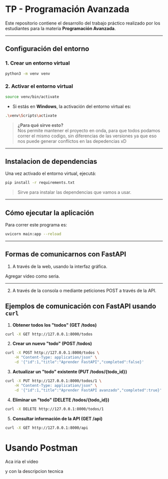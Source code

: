 # TP - Programación Avanzada

Este repositorio contiene el desarrollo del trabajo práctico realizado por los estudiantes para la materia **Programación Avanzada**.

---

## Configuración del entorno

### 1. Crear un entorno virtual

```bash
python3 -m venv venv
```

### 2. Activar el entorno virtual

```bash
source venv/bin/activate
```

- Si estás en **Windows**, la activación del entorno virtual es:

```bash
.\venv\Scripts\activate
```

> **¿Para qué sirve esto?**  
Nos permite mantener el proyecto en onda, para que todos podamos correr el mismo codigo, sin diferencias de las versiones ya que eso nos puede generar conflictos en las depedencias xD
---

## Instalacion de dependencias

Una vez activado el entorno virtual, ejecutá:

```bash
pip install -r requirements.txt
```

> Sirve para instalar las dependencias que vamos a usar.

---

## Cómo ejecutar la aplicación

Para correr este programa es:


```bash
uvicorn main:app --reload
```

---

## Formas de comunicarnos con FastAPI

1. A través de la web, usando la interfaz gráfica.

Agregar video como seria.

---

2. A través de la consola o mediante peticiones POST a través de la API.

## Ejemplos de comunicación con FastAPI usando `curl`

1. **Obtener todos los "todos" (GET /todos)**

```bash
curl -X GET http://127.0.0.1:8000/todos
```

2. **Crear un nuevo "todo" (POST /todos)**

```bash
curl -X POST http://127.0.0.1:8000/todos \
    -H "Content-Type: application/json" \
    -d '{"id":1,"title":"Aprender FastAPI","completed":false}'
```

3. **Actualizar un "todo" existente (PUT /todos/{todo_id})**

```bash
curl -X PUT http://127.0.0.1:8000/todos/1 \
    -H "Content-Type: application/json" \
    -d '{"id":1,"title":"Aprender FastAPI avanzado","completed":true}'
```

4. **Eliminar un "todo" (DELETE /todos/{todo_id})**

```bash
curl -X DELETE http://127.0.0.1:8000/todos/1
```

5. **Consultar información de la API (GET /api)**

```bash
curl -X GET http://127.0.0.1:8000/api
```


# Usando Postman

Aca iria el video

y con la descripcion tecnica


